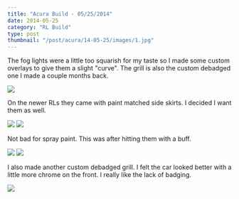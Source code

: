 ```yaml
---
title: "Acura Build - 05/25/2014"
date: 2014-05-25
category: "RL Build"
type: post
thumbnail: "/post/acura/14-05-25/images/1.jpg"
---
```


The fog lights were a little too squarish for my taste so I made some custom overlays to give them a slight "curve". The grill is also the custom debadged one I made a couple months back.

![](images/1.jpg)

On the newer RLs they came with paint matched side skirts. I decided I want them as well.

![](images/2.jpg)
![](images/3.jpg)

Not bad for spray paint. This was after hitting them with a buff.

![](images/4.jpg)
![](images/5.jpg)

I also made another custom debadged grill. I felt the car looked better with a little more chrome on the front. I really like the lack of badging.

![](images/6.jpg)
